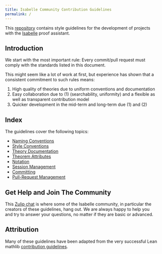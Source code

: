 ```yaml
---
title: Isabelle Community Contribution Guidelines
permalink: /
---
```


This [repository](https://github.com/kappelmann/isabelle_conventions/) contains style guidelines for the development of projects with the [Isabelle](https://isabelle.in.tum.de) proof assistant.

## Introduction
We start with the most important rule: Every commit/pull request must comply with the standards listed in this document.

This might seem like a lot of work at first, but experience has shown that a consistent commitment to such rules means:
1. High quality of theories due to uniform conventions and documentation
2. Easy collaboration due to (1) (searchability, uniformity) and a flexible as well as transparent contribution model
3. Quicker development in the mid-term and long-term due (1) and (2)

## Index
The guidelines cover the following topics:
- [Naming Conventions](naming.md)
- [Style Conventions](style.md)
- [Theory Documentation](theory_documentation.md)
- [Theorem Attributes](theorem_attributes.md)
- [Notation](notation.md)
- [Session Management](sessions.md)
- [Committing](commits.md)
- [Pull-Request Management](pull_requests.md)
<!-- - [Tactics](tactics.md) -->
<!-- - [ML Documentation](ml_documentation.md) -->

## Get Help and Join The Community
This [Zulip chat](https://isabelle.zulipchat.com/) is where some of the Isabelle community, in particular the creators of these guidelines, hang out.
We are always happy to help you and try to answer your questions, no matter if they are basic or advanced.

## Attribution
Many of these guidelines have been adapted from the very successful Lean mathlib
[contribution guidelines](https://github.com/leanprover-community/mathlib//blob/master/docs/contribute/).
